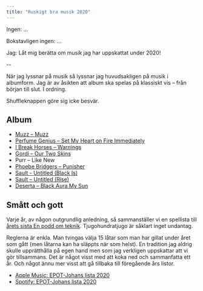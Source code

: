```yaml
---
title: "Ruskigt bra musik 2020"
---
```


Ingen:
…

Bokstavligen ingen:
…

Jag: Låt mig berätta om musik jag har uppskattat under 2020!

--

När jag lyssnar på musik så lyssnar jag huvudsakligen på musik i albumform. Jag är av åsikten att album ska spelas på klassiskt vis – från början till slut. I ordning.

Shuffleknappen göre sig icke besvär.

## Album

- [Muzz – Muzz](<https://en.wikipedia.org/wiki/Muzz_(album)>)
- [Perfume Genius – Set My Heart on Fire Immediately](https://en.wikipedia.org/wiki/Set_My_Heart_on_Fire_Immediately)
- [I Break Horses – Warnings](<https://en.wikipedia.org/wiki/Warnings_(I_Break_Horses_album)>)
- [Gordi – Our Two Skins](https://en.wikipedia.org/wiki/Our_Two_Skins)
- Purr – Like New
- [Phoebe Bridgers – Punisher](<https://en.wikipedia.org/wiki/Punisher_(album)>)
- [Sault - Untitled (Black Is)](<https://en.wikipedia.org/wiki/Untitled_(Black_Is)>)
- [Sault – Untitled (Rise)](<https://en.wikipedia.org/wiki/Untitled_(Rise)>)
- [Deserta – Black Aura My Sun](https://deserta.bandcamp.com/album/black-aura-my-sun)

## Smått och gott

Varje år, av någon outgrundlig anledning, så sammanställer vi en spellista till [årets sista En podd om teknik](https://enpoddomteknik.se/s04e15/). Tjugohundratjugo är såklart inget undantag.

Reglerna är enkla. Man tvingas välja 15 låtar som man har gillat under året som gått (men låtarna kan ha släppts när som helst). En tradition jag aldrig skulle upprätthålla på egen hand men som jag verkligen uppskattar att vi gör tillsammans. Det är något visst med att koka ned och sammanfatta ett år. Och något ännu mer visst att gå tillbaka till föregående års listor.

- [Apple Music: EPOT-Johans lista 2020](https://music.apple.com/se/playlist/epot-johans-lista-2020/pl.u-Vd3KCd0jaV)
- [Spotify: EPOT-Johans lista 2020](https://open.spotify.com/playlist/3cP5RjQ0uWqnK7MkyIWo1i)
